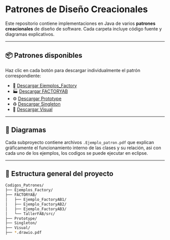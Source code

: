 # Patrones de Diseño Creacionales

Este repositorio contiene implementaciones en Java de varios **patrones creacionales** de diseño de software. Cada carpeta incluye código fuente y diagramas explicativos.

---

## 📦 Patrones disponibles

Haz clic en cada botón para descargar individualmente el patrón correspondiente:

- 🧪 [Descargar Ejemplos_Factory](https://downgit.github.io/#/home?url=https://github.com/Niphony/Codigos_Patrones/tree/master/Ejemplos_Factory)
- 🏭 [Descargar FACTORYAB](https://downgit.github.io/#/home?url=https://github.com/Niphony/Codigos_Patrones/tree/master/FACTORYAB)
- ⚙️ [Descargar Prototype](https://downgit.github.io/#/home?url=https://github.com/Niphony/Codigos_Patrones/tree/master/Prototype)
- ♻️ [Descargar Singleton](https://downgit.github.io/#/home?url=https://github.com/Niphony/Codigos_Patrones/tree/master/Singleton)
- 🎨 [Descargar Visual](https://downgit.github.io/#/home?url=https://github.com/Niphony/Codigos_Patrones/tree/master/Visual)

---

## 🧩 Diagramas

Cada subproyecto contiene archivos `.Ejemplo_patron.pdf` que explican gráficamente el funcionamiento interno de las clases y su relación, asi con cada uno de los ejemplos, los codigos se puede ejecutar en eclipse.

---

## 📂 Estructura general del proyecto

```bash
Codigos_Patrones/
├── Ejemplos_Factory/
├── FACTORYAB/
│   ├── Ejemplo_FactoryAB1/
│   ├── Ejemplo_FactoryAB2/
│   ├── Ejemplo_FactoryAB3/
│   └── TallerFAB/src/
├── Prototype/
├── Singleton/
├── Visual/
├── *.drawio.pdf
